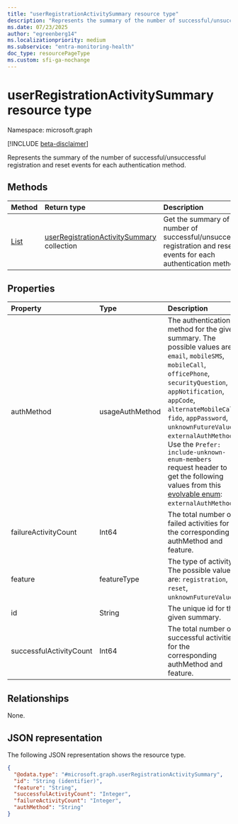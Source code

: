```yaml
---
title: "userRegistrationActivitySummary resource type"
description: "Represents the summary of the number of successful/unsuccessful registration and reset events for each authentication method."
ms.date: 07/23/2025
author: "egreenberg14"
ms.localizationpriority: medium
ms.subservice: "entra-monitoring-health"
doc_type: resourcePageType
ms.custom: sfi-ga-nochange
---
```


# userRegistrationActivitySummary resource type

Namespace: microsoft.graph

[!INCLUDE [beta-disclaimer](../../includes/beta-disclaimer.md)]

Represents the summary of the number of successful/unsuccessful registration and reset events for each authentication method.

## Methods
|Method|Return type|Description|
|:---|:---|:---|
|[List](../api/authenticationmethodsroot-userregistrationactivity.md)|[userRegistrationActivitySummary](../resources/userregistrationactivitysummary.md) collection|Get the summary of the number of successful/unsuccessful registration and reset events for each authentication method.|

## Properties
|Property|Type|Description|
|:---|:---|:---|
|authMethod|usageAuthMethod|The authentication method for the given summary. The possible values are: `email`, `mobileSMS`, `mobileCall`, `officePhone`, `securityQuestion`, `appNotification`, `appCode`, `alternateMobileCall`, `fido`, `appPassword`, `unknownFutureValue`, `externalAuthMethod`. Use the `Prefer: include-unknown-enum-members` request header to get the following values from this [evolvable enum](/graph/best-practices-concept#handling-future-members-in-evolvable-enumerations): `externalAuthMethod`.|
|failureActivityCount|Int64|The total number of failed activities for the corresponding authMethod and feature.|
|feature|featureType|The type of activity. The possible values are: `registration`, `reset`, `unknownFutureValue`.|
|id|String|The unique id for the given summary.|
|successfulActivityCount|Int64|The total number of successful activities for the corresponding authMethod and feature.|

## Relationships
None.

## JSON representation
The following JSON representation shows the resource type.
<!-- {
  "blockType": "resource",
  "keyProperty": "id",
  "@odata.type": "microsoft.graph.userRegistrationActivitySummary",
  "baseType": "microsoft.graph.entity",
  "openType": false
}
-->
``` json
{
  "@odata.type": "#microsoft.graph.userRegistrationActivitySummary",
  "id": "String (identifier)",
  "feature": "String",
  "successfulActivityCount": "Integer",
  "failureActivityCount": "Integer",
  "authMethod": "String"
}
```

